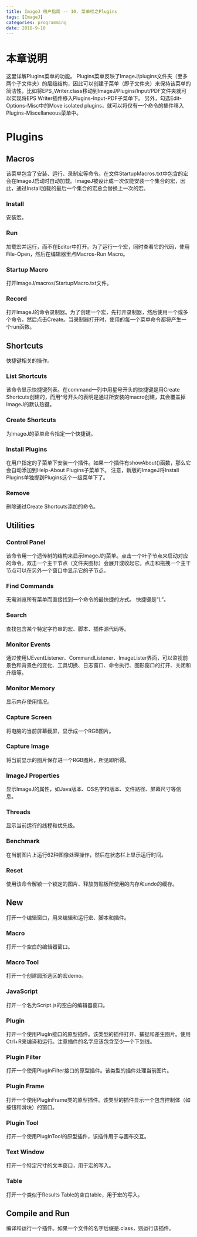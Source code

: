 ```yaml
---
title: ImageJ 用户指南 -- 10. 菜单栏之Plugins
tags: [ImageJ]
categories: programming
date: 2018-9-10
---
```


# 本章说明
这里详解Plugins菜单的功能。
Plugins菜单反映了ImageJ/plugins文件夹（至多两个子文件夹）的层级结构，因此可以创建子菜单（即子文件夹）来保持该菜单的简洁性，比如将EPS\_Writer.class移动到ImageJ/Plugins/Input/PDF文件夹就可以实现将EPS Writer插件移入Plugins-Input-PDF子菜单下。
另外，勾选Edit-Options-Misc中的Move isolated plugins，就可以将仅有一个命令的插件移入Plugins-Miscellaneous菜单中。
# Plugins
## Macros
该菜单包含了安装、运行、录制宏等命令。在文件StartupMacros.txt中包含的宏会在ImageJ启动时自动加载。ImageJ被设计成一次仅能安装一个集合的宏，因此，通过Install加载的最后一个集合的宏总会替换上一次的宏。
### Install
安装宏。
### Run
加载宏并运行，而不在Editor中打开。为了运行一个宏，同时查看它的代码，使用File-Open，然后在编辑器里点Macros-Run Macro。
### Startup Macro
打开ImageJ/macros/StartupMacro.txt文件。
### Record
打开ImageJ的命令录制器。为了创建一个宏，先打开录制器，然后使用一个或多个命令，然后点击Create。当录制器打开时，使用的每一个菜单命令都将产生一个run函数。

## Shortcuts
快捷键相关的操作。
### List Shortcuts
该命令显示快捷键列表。在command一列中用星号开头的快捷键是用Create Shortcuts创建的，而用^号开头的表明是通过所安装的macro创建，其会覆盖掉ImageJ的默认热键。
### Create Shortcuts
为ImageJ的菜单命令指定一个快捷键。
### Install Plugins
在用户指定的子菜单下安装一个插件。如果一个插件有showAbout()函数，那么它会自动添加到Help-About Plugins子菜单下。
注意，新版的ImageJ将Install Plugins单独提到Plugins这个一级菜单下了。
### Remove
删除通过Create Shortcuts添加的命令。

## Utilities
### Control Panel
该命令用一个遗传树的结构来显示ImageJ的菜单。点击一个叶子节点来启动对应的命令。双击一个主干节点（文件夹图标）会展开或收起它。点击和拖拽一个主干节点可以在另外一个窗口中显示它的子节点。
### Find Commands
无需浏览所有菜单而直接找到一个命令的最快捷的方式。
快捷键是“L”。
### Search
查找包含某个特定字符串的宏、脚本、插件源代码等。
### Monitor Events
通过使用IJEventListener、CommandListener、ImageLister界面，可以监视前景色和背景色的变化、工具切换、日志窗口、命令执行、图形窗口的打开、关闭和升级等。
### Monitor Memory
显示内存使用情况。
### Capture Screen
将电脑的当前屏幕截屏，显示成一个RGB图片。
### Capture Image
将当前显示的图片保存进一个RGB图片，所见即所得。
### ImageJ Properties
显示ImageJ的属性，如Java版本、OS名字和版本、文件路径、屏幕尺寸等信息。
### Threads
显示当前运行的线程和优先级。
### Benchmark
在当前图片上运行62种图像处理操作，然后在状态栏上显示运行时间。
### Reset
使用该命令解锁一个锁定的图片、释放剪贴板所使用的内存和undo的缓存。

## New
打开一个编辑窗口，用来编辑和运行宏、脚本和插件。
### Macro
打开一个空白的编辑器窗口。
### Macro Tool
打开一个创建圆形选区的宏demo。
### JavaScript
打开一个名为Script.js的空白的编辑器窗口。
### Plugin
打开一个使用PlugIn接口的原型插件。该类型的插件打开、捕捉和差生图片。使用Ctrl+R来编译和运行。注意插件的名字应该包含至少一个下划线。
### Plugin Filter
打开一个使用PlugInFilter接口的原型插件。该类型的插件处理当前图片。
### Plugin Frame
打开一个使用PlugInFrame类的原型插件。该类型的插件显示一个包含控制体（如按钮和滑块）的窗口。
### Plugin Tool
打开一个使用PlugInTool的原型插件，该插件用于与画布交互。
### Text Window
打开一个特定尺寸的文本窗口，用于宏的写入。
### Table
打开一个类似于Results Table的空白table，用于宏的写入。

## Compile and Run
编译和运行一个插件。如果一个文件的名字后缀是.class，则运行该插件。

